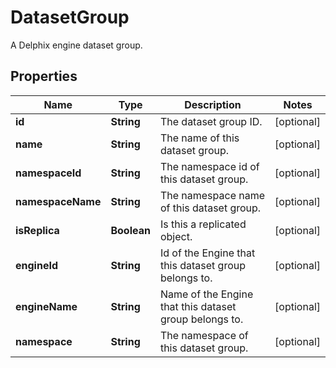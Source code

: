 

# DatasetGroup

A Delphix engine dataset group.

## Properties

| Name | Type | Description | Notes |
|------------ | ------------- | ------------- | -------------|
|**id** | **String** | The dataset group ID. |  [optional] |
|**name** | **String** | The name of this dataset group. |  [optional] |
|**namespaceId** | **String** | The namespace id of this dataset group. |  [optional] |
|**namespaceName** | **String** | The namespace name of this dataset group. |  [optional] |
|**isReplica** | **Boolean** | Is this a replicated object. |  [optional] |
|**engineId** | **String** | Id of the Engine that this dataset group belongs to. |  [optional] |
|**engineName** | **String** | Name of the Engine that this dataset group belongs to. |  [optional] |
|**namespace** | **String** | The namespace of this dataset group. |  [optional] |




